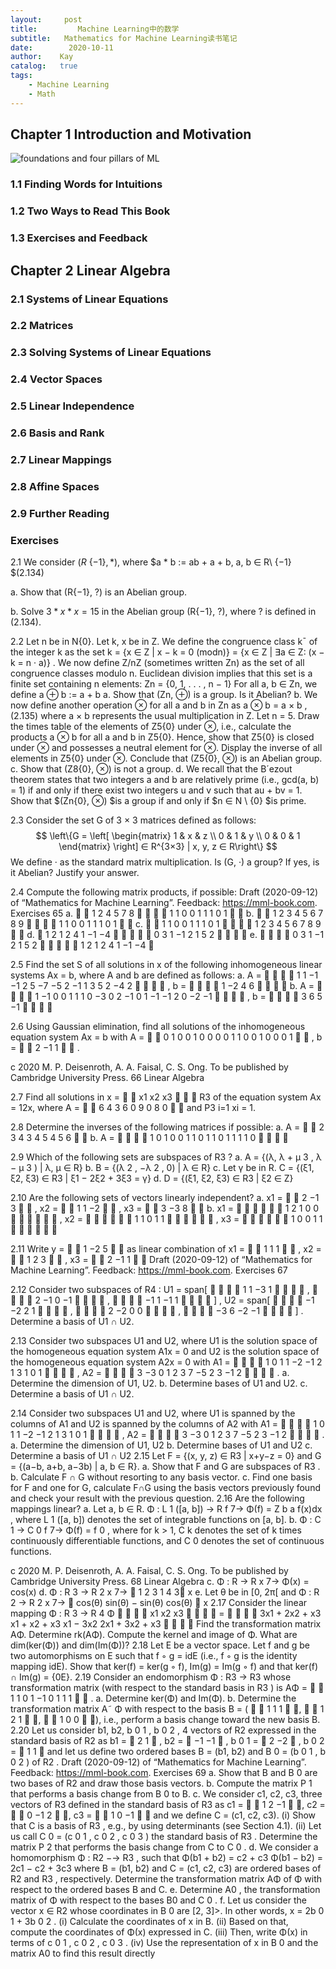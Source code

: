 ```yaml
---
layout:     post
title:         Machine Learning中的数学
subtitle:   Mathematics for Machine Learning读书笔记
date:        2020-10-11
author:    Kay
catalog:   true
tags:
    - Machine Learning
    - Math
--- 
```






## Chapter 1 Introduction and Motivation 


![foundations and four pillars of ML](https://gitee.com/Kayvv/image/raw/master/img/foundations%20and%20four%20pillars%20of%20ML.png)

### 1.1 Finding Words for Intuitions 

### 1.2 Two Ways to Read This Book 

### 1.3 Exercises and Feedback 

## Chapter 2 Linear Algebra 



### 2.1 Systems of Linear Equations 



### 2.2 Matrices 

### 2.3 Solving Systems of Linear Equations 

### 2.4 Vector Spaces 

### 2.5 Linear Independence 

### 2.6 Basis and Rank 

### 2.7 Linear Mappings 

### 2.8 Affine Spaces 

### 2.9 Further Reading 

### Exercises 

2.1 We consider $(R\ \{−1\}, *)$, where
                                                              $a * b := ab + a + b, a, b ∈ R\ \{−1\} $(2.134)

a. Show that (R\{−1}, ?) is an Abelian group.

b. Solve
$3 * x * x = 15$
in the Abelian group (R\{−1}, ?), where ? is defined in (2.134).

2.2 Let n be in N\{0}. Let k, x be in Z. We define the congruence class k¯ of the
integer k as the set
k = {x ∈ Z | x − k = 0 (modn)}
= {x ∈ Z | ∃a ∈ Z: (x − k = n · a)} .
We now define Z/nZ (sometimes written Zn) as the set of all congruence
classes modulo n. Euclidean division implies that this set is a finite set containing n elements:
Zn = {0, 1, . . . , n − 1}
For all a, b ∈ Zn, we define
a ⊕ b := a + b
a. Show that (Zn, ⊕) is a group. Is it Abelian?
b. We now define another operation ⊗ for all a and b in Zn as
a ⊗ b = a × b , (2.135)
where a × b represents the usual multiplication in Z.
Let n = 5. Draw the times table of the elements of Z5\{0} under ⊗, i.e.,
calculate the products a ⊗ b for all a and b in Z5\{0}.
Hence, show that Z5\{0} is closed under ⊗ and possesses a neutral
element for ⊗. Display the inverse of all elements in Z5\{0} under ⊗.
Conclude that (Z5\{0}, ⊗) is an Abelian group.
c. Show that (Z8\{0}, ⊗) is not a group.
d. We recall that the B´ezout theorem states that two integers a and b are
relatively prime (i.e., gcd(a, b) = 1) if and only if there exist two integers
u and v such that au + bv = 1. Show that $(Zn\{0\}, ⊗) $is a group if and
only if $n ∈ N \ \{0\} $is prime.



2.3 Consider the set G of 3 × 3 matrices defined as follows:
$$
 \left\{G =
 \left[
 \begin{matrix}
   1 & x & z \\
   0 & 1 & y \\
   0 & 0 & 1
  \end{matrix}
  \right] 
  ∈ R^{3×3} | x, y, z ∈ R\right\} 
$$
We define · as the standard matrix multiplication.
Is (G, ·) a group? If yes, is it Abelian? Justify your answer.



2.4 Compute the following matrix products, if possible:
Draft (2020-09-12) of “Mathematics for Machine Learning”. Feedback: https://mml-book.com.
Exercises 65
a.


1 2
4 5
7 8




1 1 0
0 1 1
1 0 1


b.


1 2 3
4 5 6
7 8 9




1 1 0
0 1 1
1 0 1


c.


1 1 0
0 1 1
1 0 1




1 2 3
4 5 6
7 8 9


d.

1 2 1 2
4 1 −1 −4





0 3
1 −1
2 1
5 2




e.




0 3
1 −1
2 1
5 2





1 2 1 2
4 1 −1 −4




2.5 Find the set S of all solutions in x of the following inhomogeneous linear
systems Ax = b, where A and b are defined as follows:
a.
A =




1 1 −1 −1
2 5 −7 −5
2 −1 1 3
5 2 −4 2




, b =




1
−2
4
6




b.
A =




1 −1 0 0 1
1 1 0 −3 0
2 −1 0 1 −1
−1 2 0 −2 −1




, b =




3
6
5
−1







2.6 Using Gaussian elimination, find all solutions of the inhomogeneous equation system Ax = b with
A =


0 1 0 0 1 0
0 0 0 1 1 0
0 1 0 0 0 1

 , b =


2
−1
1

 .

c 2020 M. P. Deisenroth, A. A. Faisal, C. S. Ong. To be published by Cambridge University Press.
66 Linear Algebra



2.7 Find all solutions in x =


x1
x2
x3

 ∈ R3 of the equation system Ax = 12x,
where
A =


6 4 3
6 0 9
0 8 0


and P3
i=1 xi = 1.



2.8 Determine the inverses of the following matrices if possible:
a.
A =


2 3 4
3 4 5
4 5 6


b.
A =




1 0 1 0
0 1 1 0
1 1 0 1
1 1 1 0







2.9 Which of the following sets are subspaces of R3
?
a. A = {(λ, λ + µ
3
, λ − µ
3
) | λ, µ ∈ R}
b. B = {(λ
2
, −λ
2
, 0) | λ ∈ R}
c. Let γ be in R.
C = {(ξ1, ξ2, ξ3) ∈ R3
| ξ1 − 2ξ2 + 3ξ3 = γ}
d. D = {(ξ1, ξ2, ξ3) ∈ R3
| ξ2 ∈ Z}



2.10 Are the following sets of vectors linearly independent?
a.
x1 =


2
−1
3

 , x2 =


1
1
−2

 , x3 =


3
−3
8


b.
x1 =






1
2
1
0
0






, x2 =






1
1
0
1
1






, x3 =






1
0
0
1
1









2.11 Write
y =


1
−2
5


as linear combination of
x1 =


1
1
1

 , x2 =


1
2
3

 , x3 =


2
−1
1


Draft (2020-09-12) of “Mathematics for Machine Learning”. Feedback: https://mml-book.com.
Exercises 67



2.12 Consider two subspaces of R4
:
U1 = span[




1
1
−3
1




,




2
−1
0
−1




,




−1
1
−1
1




] , U2 = span[




−1
−2
2
1




,




2
−2
0
0




,




−3
6
−2
−1




] .
Determine a basis of U1 ∩ U2.



2.13 Consider two subspaces U1 and U2, where U1 is the solution space of the
homogeneous equation system A1x = 0 and U2 is the solution space of the
homogeneous equation system A2x = 0 with
A1 =




1 0 1
1 −2 −1
2 1 3
1 0 1




, A2 =




3 −3 0
1 2 3
7 −5 2
3 −1 2




.
a. Determine the dimension of U1, U2.
b. Determine bases of U1 and U2.
c. Determine a basis of U1 ∩ U2.



2.14 Consider two subspaces U1 and U2, where U1 is spanned by the columns of
A1 and U2 is spanned by the columns of A2 with
A1 =




1 0 1
1 −2 −1
2 1 3
1 0 1




, A2 =




3 −3 0
1 2 3
7 −5 2
3 −1 2




.
a. Determine the dimension of U1, U2
b. Determine bases of U1 and U2
c. Determine a basis of U1 ∩ U2
2.15 Let F = {(x, y, z) ∈ R3
| x+y−z = 0} and G = {(a−b, a+b, a−3b) | a, b ∈ R}.
a. Show that F and G are subspaces of R3
.
b. Calculate F ∩ G without resorting to any basis vector.
c. Find one basis for F and one for G, calculate F∩G using the basis vectors
previously found and check your result with the previous question.
2.16 Are the following mappings linear?
a. Let a, b ∈ R.
Φ : L
1
([a, b]) → R
f 7→ Φ(f) = Z b
a
f(x)dx ,
where L
1
([a, b]) denotes the set of integrable functions on [a, b].
b.
Φ : C
1 → C
0
f 7→ Φ(f) = f
0
,
where for k > 1, C
k denotes the set of k times continuously differentiable functions, and C
0 denotes the set of continuous functions.

c 2020 M. P. Deisenroth, A. A. Faisal, C. S. Ong. To be published by Cambridge University Press.
68 Linear Algebra
c.
Φ : R → R
x 7→ Φ(x) = cos(x)
d.
Φ : R
3 → R
2
x 7→

1 2 3
1 4 3
x
e. Let θ be in [0, 2π[ and
Φ : R
2 → R
2
x 7→

cos(θ) sin(θ)
− sin(θ) cos(θ)

x
2.17 Consider the linear mapping
Φ : R
3 → R
4
Φ




x1
x2
x3



 =




3x1 + 2x2 + x3
x1 + x2 + x3
x1 − 3x2
2x1 + 3x2 + x3




Find the transformation matrix AΦ.
Determine rk(AΦ).
Compute the kernel and image of Φ. What are dim(ker(Φ)) and dim(Im(Φ))?
2.18 Let E be a vector space. Let f and g be two automorphisms on E such that
f ◦ g = idE (i.e., f ◦ g is the identity mapping idE). Show that ker(f) =
ker(g ◦ f), Im(g) = Im(g ◦ f) and that ker(f) ∩ Im(g) = {0E}.
2.19 Consider an endomorphism Φ : R3 → R3 whose transformation matrix
(with respect to the standard basis in R3
) is
AΦ =


1 1 0
1 −1 0
1 1 1

 .
a. Determine ker(Φ) and Im(Φ).
b. Determine the transformation matrix A˜ Φ with respect to the basis
B = (


1
1
1

,


1
2
1

,


1
0
0

),
i.e., perform a basis change toward the new basis B.
2.20 Let us consider b1, b2, b
0
1
, b
0
2
, 4 vectors of R2
expressed in the standard basis
of R2
as
b1 =

2
1

, b2 =

−1
−1

, b
0
1 =

2
−2

, b
0
2 =

1
1

and let us define two ordered bases B = (b1, b2) and B
0 = (b
0
1
, b
0
2
) of R2
.
Draft (2020-09-12) of “Mathematics for Machine Learning”. Feedback: https://mml-book.com.
Exercises 69
a. Show that B and B
0
are two bases of R2
and draw those basis vectors.
b. Compute the matrix P 1 that performs a basis change from B
0
to B.
c. We consider c1, c2, c3, three vectors of R3 defined in the standard basis
of R3
as
c1 =


1
2
−1

, c2 =


0
−1
2

, c3 =


1
0
−1


and we define C = (c1, c2, c3).
(i) Show that C is a basis of R3
, e.g., by using determinants (see
Section 4.1).
(ii) Let us call C
0 = (c
0
1
, c
0
2
, c
0
3
) the standard basis of R3
. Determine
the matrix P 2 that performs the basis change from C to C
0
.
d. We consider a homomorphism Φ : R2 −→ R3
, such that
Φ(b1 + b2) = c2 + c3
Φ(b1 − b2) = 2c1 − c2 + 3c3
where B = (b1, b2) and C = (c1, c2, c3) are ordered bases of R2
and R3
,
respectively.
Determine the transformation matrix AΦ of Φ with respect to the ordered bases B and C.
e. Determine A0
, the transformation matrix of Φ with respect to the bases
B0
and C
0
.
f. Let us consider the vector x ∈ R2 whose coordinates in B
0
are [2, 3]>.
In other words, x = 2b
0
1 + 3b
0
2
.
(i) Calculate the coordinates of x in B.
(ii) Based on that, compute the coordinates of Φ(x) expressed in C.
(iii) Then, write Φ(x) in terms of c
0
1
, c
0
2
, c
0
3
.
(iv) Use the representation of x in B
0
and the matrix A0
to find this
result directly
